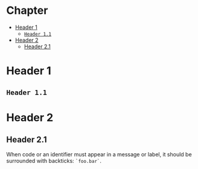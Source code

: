 # Chapter

* [Header 1](#header-1)
  * [`Header 1.1`](#header-11)
* [Header 2](#header-2)
  * [Header 2.1](#header-21)

# Header 1

## `Header 1.1`

# Header 2

## Header 2.1

When code or an identifier must appear in a message or label, it should be
surrounded with backticks: `` `foo.bar` ``.
